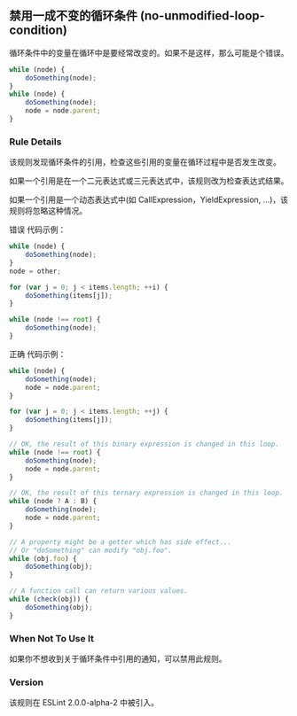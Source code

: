## 禁用一成不变的循环条件 (no-unmodified-loop-condition)

循环条件中的变量在循环中是要经常改变的。如果不是这样，那么可能是个错误。
```js
while (node) {
    doSomething(node);
}
while (node) {
    doSomething(node);
    node = node.parent;
}
```

### Rule Details
该规则发现循环条件的引用，检查这些引用的变量在循环过程中是否发生改变。

如果一个引用是在一个二元表达式或三元表达式中，该规则改为检查表达式结果。

如果一个引用是一个动态表达式中(如 CallExpression，YieldExpression, …)，该规则将忽略这种情况。

错误 代码示例：
```js
while (node) {
    doSomething(node);
}
node = other;

for (var j = 0; j < items.length; ++i) {
    doSomething(items[j]);
}

while (node !== root) {
    doSomething(node);
}
```

正确 代码示例：
```js
while (node) {
    doSomething(node);
    node = node.parent;
}

for (var j = 0; j < items.length; ++j) {
    doSomething(items[j]);
}

// OK, the result of this binary expression is changed in this loop.
while (node !== root) {
    doSomething(node);
    node = node.parent;
}

// OK, the result of this ternary expression is changed in this loop.
while (node ? A : B) {
    doSomething(node);
    node = node.parent;
}

// A property might be a getter which has side effect...
// Or "doSomething" can modify "obj.foo".
while (obj.foo) {
    doSomething(obj);
}

// A function call can return various values.
while (check(obj)) {
    doSomething(obj);
}
```

### When Not To Use It
如果你不想收到关于循环条件中引用的通知，可以禁用此规则。

### Version
该规则在 ESLint 2.0.0-alpha-2 中被引入。

